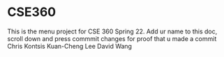 # CSE360

This is the menu project for CSE 360 Spring 22. Add ur name to this doc, scroll down and press commmit changes for proof that u made a commit
Chris Kontsis
Kuan-Cheng Lee
David Wang
